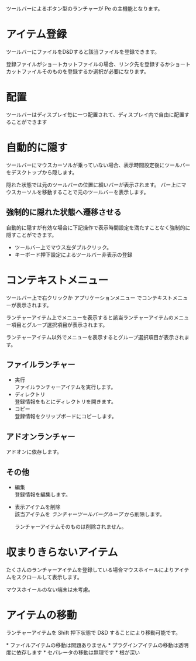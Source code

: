 ツールバーによるボタン型のランチャーが Pe の主機能となります。

# アイテム登録

ツールバーにファイルをD&Dすると該当ファイルを登録できます。

登録ファイルがショートカットファイルの場合、リンク先を登録するかショートカットファイルそのものを登録するか選択が必要になります。

# 配置

ツールバーはディスプレイ毎に一つ配置されて、ディスプレイ内で自由に配置することができます

# 自動的に隠す

ツールバーにマウスカーソルが乗っていない場合、表示時間設定後にツールバーをデスクトップから隠します。

隠れた状態では元のツールバーの位置に細いバーが表示されます。 バー上にマウスカーソルを移動することで元のツールバーを表示します。

## 強制的に隠れた状態へ遷移させる

自動的に隠すが有効な場合に下記操作で表示時間設定を満たすことなく強制的に隠すことができます。

* ツールバー上でマウス左ダブルクリック。
* キーボード押下設定によるツールバー非表示の登録

# コンテキストメニュー

ツールバー上で右クリックか <MdInline kind="key">アプリケーションメニュー</MdInline> でコンテキストメニューが表示されます。

ランチャーアイテム上でメニューを表示すると該当ランチャーアイテムのメニュー項目とグループ選択項目が表示されます。

ランチャーアイテム以外でメニューを表示するとグループ選択項目が表示されます。

## ファイルランチャー

* <MdInline kind="ui">実行</MdInline>  
  ファイルランチャーアイテムを実行します。
* <MdInline kind="ui">ディレクトリ</MdInline>  
  登録情報をもとにディレクトリを開きます。
* <MdInline kind="ui">コピー</MdInline>  
  登録情報をクリップボードにコピーします。

## アドオンランチャー

アドオンに依存します。

## その他

* <MdInline kind="ui">編集</MdInline>  
  登録情報を編集します。
* <MdInline kind="ui">表示アイテムを削除</MdInline>  
  該当アイテムを *ランチャーツールバーグループ* から削除します。  

  <MdAlert kind="NOTE">
    ランチャーアイテムそのものは削除されません。
  </MdAlert>

# 収まりきらないアイテム

たくさんのランチャーアイテムを登録している場合マウスホイールによりアイテムをスクロールして表示します。

<MdAlert kind="CAUTION">
  マウスホイールのない端末は未考慮。
</MdAlert>

# アイテムの移動

ランチャーアイテムを <MdInline kind="key">Shift</MdInline> 押下状態で D&D することにより移動可能です。

<MdAlert kind="CAUTION">
  * ファイルアイテムの移動は問題ありません
  * プラグインアイテムの移動は透明度に依存します
  * セパレータの移動は無理です
    * 根が深い
</MdAlert>
